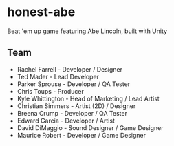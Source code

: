 # honest-abe
Beat 'em up game featuring Abe Lincoln, built with Unity

## Team
- Rachel Farrell - Developer / Designer
- Ted Mader - Lead Developer
- Parker Sprouse - Developer / QA Tester
- Chris Toups - Producer
- Kyle Whittington - Head of Marketing / Lead Artist
- Christian Simmers - Artist (2D) / Designer
- Breena Crump - Developer / QA Tester
- Edward Garcia - Developer / Artist
- David DiMaggio - Sound Designer / Game Designer
- Maurice Robert - Developer / Game Designer